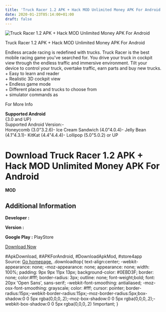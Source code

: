 ```yaml
---
title: 'Truck Racer 1.2 APK + Hack MOD Unlimited Money APK For Android'
date: 2020-01-23T05:14:00+01:00
draft: false
---
```


![Truck Racer 1.2 APK + Hack MOD Unlimited Money APK For Android](https://i0.wp.com/apkhome.net/wp-content/uploads/2017/05/Truck-Racer-1.2.png "Truck Racer 1.2 APK + Hack MOD Unlimited Money APK For Android")

  

Truck Racer 1.2 APK + Hack MOD Unlimited Money APK For Android

Endless arcade racing is redefined with trucks. Truck Racer is the best mobile racing game you've searched for. You drive your truck in cockpit view through the endless traffic and immersive environment. Tilt your device to control your truck, overtake traffic, earn parts and buy new trucks.  
\+ Easy to learn and reader  
\+ Realistic 3D cockpit view  
\+ Endless game mode  
\+ Different places and trucks to choose from  
\+ simulator commands as

For More Info

**Supported Android**  
{3.0 and UP}  
Supported Android Version:-  
Honeycomb (3.0"3.2.6)- Ice Cream Sandwich (4.0"4.0.4)- Jelly Bean (4.1"4.3.1)- KitKat (4.4"4.4.4)- Lollipop (5.0"5.0.2) or UP

Download Truck Racer 1.2 APK + Hack MOD Unlimited Money APK For Android
=======================================================================

**MOD**

Additional Information
----------------------

**Developer :**

**Version :**

**Google Play :** PlayStore

  

[Download Now](https://store4app.co/post/truck-racer-1-2-apk-hack-mod-unlimited-money-apk-for-android_1573671750)

  
#ApkDownload, #APKForAndroid, #DownloadApkMod, #store4app  
Source: [Go homepage.](https://store4app.co/post/truck-racer-1-2-apk-hack-mod-unlimited-money-apk-for-android_1573671750) .downloadtop{ text-align:center; -webkit-appearance: none; -moz-appearance: none; appearance: none; width: 100%; padding: 9px 9px 11px 13px; background-color: #0EBD3F; border: none; color:#fff; border-radius: 3px; outline: none; font-weight;bold; font: 20px 'Open Sans', sans-serif; -webkit-font-smoothing: antialiased; -moz-osx-font-smoothing: grayscale; color: #fff; cursor: pointer; border-radius:15px;-webkit-border-radius:15px;-moz-border-radius:5px;box-shadow:0 0 5px rgba(0,0,0,.2);-moz-box-shadow:0 0 5px rgba(0,0,0,.2);-webkit-box-shadow:0 0 5px rgba(0,0,0,.2) !important; }
